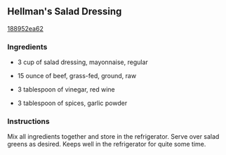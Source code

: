 ## Hellman's Salad Dressing

[188952ea62](http://www.food.com/recipe/hellmans-salad-dressing-258786)

### Ingredients

 - 3 cup of salad dressing, mayonnaise, regular

 - 15 ounce of beef, grass-fed, ground, raw

 - 3 tablespoon of vinegar, red wine

 - 3 tablespoon of spices, garlic powder

### Instructions

Mix all ingredients together and store in the refrigerator. Serve over salad greens as desired. Keeps well in the refrigerator for quite some time.